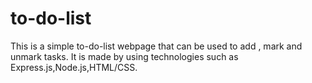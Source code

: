 # to-do-list
This is a simple to-do-list webpage that can be used to add , mark and unmark tasks.
It is made by using technologies such as Express.js,Node.js,HTML/CSS.
